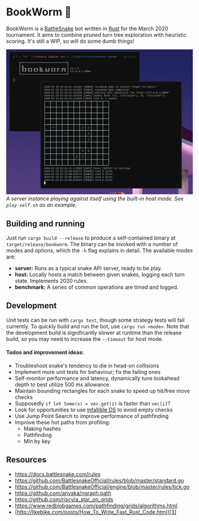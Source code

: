 # BookWorm 🐛

BookWorm is a [BattleSnake][1] bot written in [Rust][2] for the March 2020 tournament. It aims to combine pruned turn tree exploration with heuristic scoring. It's still a WIP, so will do some dumb things!

![](screenshot.png)
_A server instance playing against itself using the built-in host mode. See `play-self.sh` as an example._

## Building and running

Just run `cargo build --release` to produce a self-contained binary at `target/release/bookworm`. The binary can be invoked with a number of modes and options, which the `-h` flag explains in detail. The available modes are:

* **server:** Runs as a typical snake API server, ready to be play.
* **host:** Locally hosts a match between given snakes, logging each turn state. Implements 2020 rules.
* **benchmark:** A series of common operations are timed and logged.

## Development

Unit tests can be run with `cargo test`, though some strategy tests will fail currently. To quickly build and run the bot, use `cargo run <mode>`. Note that the development build is significantly slower at runtime than the release build, so you may need to increase the `--timeout` for host mode.

#### Todos and improvement ideas:
* Troubleshoot snake's tendency to die in head-on collisions
* Implement more unit tests for behaviour; fix the failing ones
* Self-monitor performance and latency, dynamically tune lookahead depth to best utilize 500 ms allowance
* Maintain bounding rectangles for each snake to speed up hit/free move checks
* Supposedly `if let Some(x) = vec.get(i)` is faster than `vec[i]`?
* Look for opportunities to use [infallible DS][3] to avoid empty checks
* Use Jump Point Search to improve performance of pathfinding
* Improve these hot paths from profiling:
  * Making hashes
  * Pathfinding
  * Min by key

## Resources

* https://docs.battlesnake.com/rules
* https://github.com/BattlesnakeOfficial/rules/blob/master/standard.go
* https://github.com/BattlesnakeOfficial/engine/blob/master/rules/tick.go
* https://github.com/anvaka/ngraph.path
* https://github.com/riscy/a_star_on_grids
* https://www.redblobgames.com/pathfinding/grids/algorithms.html
* [http://likebike.com/posts/How_To_Write_Fast_Rust_Code.html][3]

[1]: https://play.battlesnake.com/
[2]: https://www.rust-lang.org/
[3]: http://likebike.com/posts/How_To_Write_Fast_Rust_Code.html
